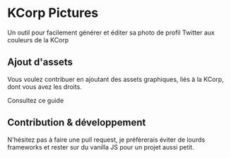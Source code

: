 # KCorp Pictures

Un outil pour facilement générer et éditer sa photo de profil Twitter aux couleurs de la KCorp

## Ajout d'assets

Vous voulez contribuer en ajoutant des assets graphiques, liés à la KCorp, dont vous avez les droits.

Consultez ce guide

## Contribution & développement

N'hésitez pas à faire une pull request, je préfèrerais éviter de lourds frameworks et rester sur du vanilla JS pour un projet aussi petit.
